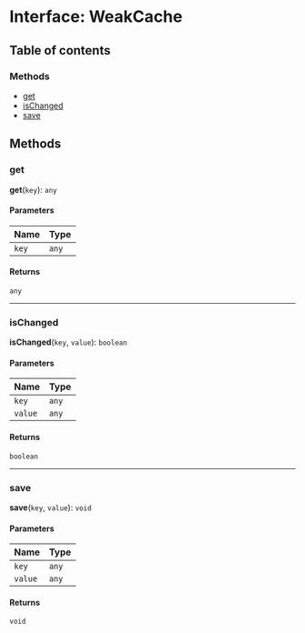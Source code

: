 # Interface: WeakCache

## Table of contents

### Methods

* [get](/en/auto-docs/free-layout-editor/interfaces/WeakCache.md#get)
* [isChanged](/en/auto-docs/free-layout-editor/interfaces/WeakCache.md#ischanged)
* [save](/en/auto-docs/free-layout-editor/interfaces/WeakCache.md#save)

## Methods

### get

**get**(`key`): `any`

#### Parameters

| Name | Type |
| :------ | :------ |
| `key` | `any` |

#### Returns

`any`

***

### isChanged

**isChanged**(`key`, `value`): `boolean`

#### Parameters

| Name | Type |
| :------ | :------ |
| `key` | `any` |
| `value` | `any` |

#### Returns

`boolean`

***

### save

**save**(`key`, `value`): `void`

#### Parameters

| Name | Type |
| :------ | :------ |
| `key` | `any` |
| `value` | `any` |

#### Returns

`void`
